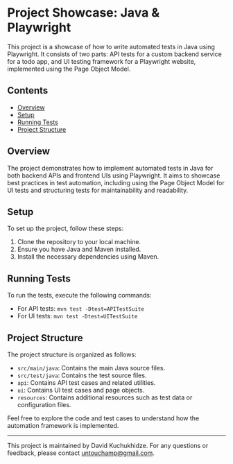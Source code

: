 # Project Showcase: Java & Playwright

This project is a showcase of how to write automated tests in Java using Playwright. It consists of two parts: API tests for a custom backend service for a todo app, and UI testing framework for a Playwright website, implemented using the Page Object Model.

## Contents
- [Overview](#overview)
- [Setup](#setup)
- [Running Tests](#running-tests)
- [Project Structure](#project-structure)

## Overview
The project demonstrates how to implement automated tests in Java for both backend APIs and frontend UIs using Playwright. It aims to showcase best practices in test automation, including using the Page Object Model for UI tests and structuring tests for maintainability and readability.

## Setup
To set up the project, follow these steps:
1. Clone the repository to your local machine.
2. Ensure you have Java and Maven installed.
3. Install the necessary dependencies using Maven.

## Running Tests
To run the tests, execute the following commands:
- For API tests:
 `mvn test -Dtest=APITestSuite`
- For UI tests:
 `mvn test -Dtest=UITestSuite`

## Project Structure
The project structure is organized as follows:
- `src/main/java`: Contains the main Java source files.
- `src/test/java`: Contains the test source files.
- `api`: Contains API test cases and related utilities.
- `ui`: Contains UI test cases and page objects.
- `resources`: Contains additional resources such as test data or configuration files.

Feel free to explore the code and test cases to understand how the automation framework is implemented.

---
This project is maintained by David Kuchukhidze. For any questions or feedback, please contact untouchamp@gmail.com.
